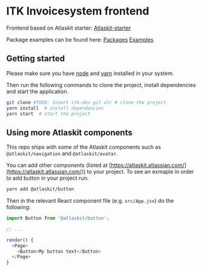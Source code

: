# ITK Invoicesystem frontend

Frontend based on Atlaskit starter:
[Atlaskit-starter](https://bitbucket.org/atlassian/atlaskit-starter/)

Package examples can be found here:
[Packages](https://atlaskit.atlassian.com/packages/core/) [Examples](https://atlaskit.atlassian.com/examples/core/analytics-next/basic-create-and-fire)

## Getting started

Please make sure you have [node](https://nodejs.org/en/download/) and [yarn](https://yarnpkg.com/en/docs/install) installed in your system.

Then run the following commands to clone the project, install dependencies and start the application.

```bash
git clone #TODO: Insert itk-dev git ulr # clone the project
yarn install  # install dependencies
yarn start  # start the project
```

## Using more Atlaskit components

This repo ships with some of the Atlaskit components such as `@atlaskit/navigation` and `@atlaskit/avatar`.

You can add other components (listed at [https://atlaskit.atlassian.com/](https://atlaskit.atlassian.com/)) to your project. To see an exmaple in order to add button in your project run:

```bash
yarn add @atlaskit/button
```

Then in the relevant React component file (e.g. `src/App.jsx`) do the following:

```js
import Button from '@atlaskit/button';

// ...

render() {
  <Page>
    <Button>My button text</Button>
  </Page>
}
```